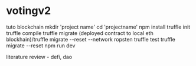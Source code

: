 # votingv2


tuto blockchain
mkdir 'project name'
cd 'projectname'
npm install
truffle init
truffle compile
truffle migrate (deployed contract to local eth blockhain)/truffle migrate --reset --network ropsten 
truffle test
truffle migrate --reset
npm run dev 

literature review - defi, dao
